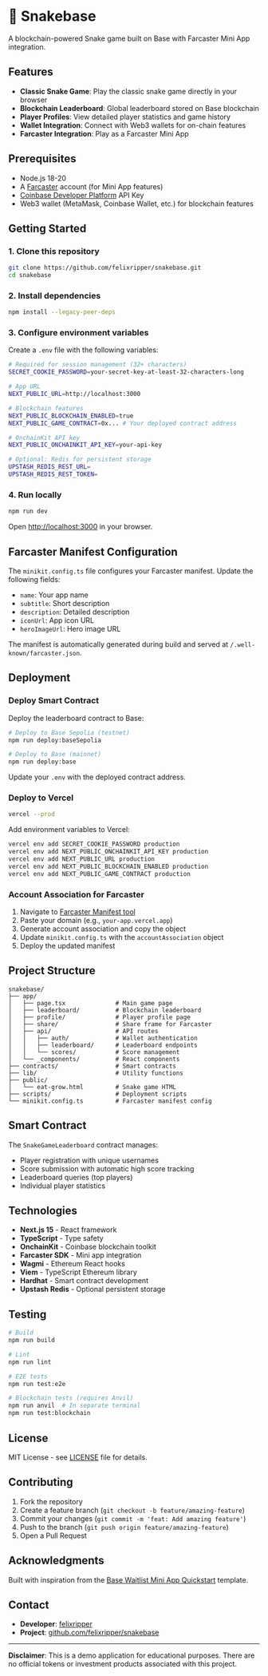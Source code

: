 # 🐍 Snakebase

A blockchain-powered Snake game built on Base with Farcaster Mini App integration.

## Features

- **Classic Snake Game**: Play the classic snake game directly in your browser
- **Blockchain Leaderboard**: Global leaderboard stored on Base blockchain
- **Player Profiles**: View detailed player statistics and game history
- **Wallet Integration**: Connect with Web3 wallets for on-chain features
- **Farcaster Integration**: Play as a Farcaster Mini App

## Prerequisites

- Node.js 18-20
- A [Farcaster](https://farcaster.xyz/) account (for Mini App features)
- [Coinbase Developer Platform](https://portal.cdp.coinbase.com/) API Key
- Web3 wallet (MetaMask, Coinbase Wallet, etc.) for blockchain features

## Getting Started

### 1. Clone this repository

```bash
git clone https://github.com/felixripper/snakebase.git
cd snakebase
```

### 2. Install dependencies

```bash
npm install --legacy-peer-deps
```

### 3. Configure environment variables

Create a `.env` file with the following variables:

```bash
# Required for session management (32+ characters)
SECRET_COOKIE_PASSWORD=your-secret-key-at-least-32-characters-long

# App URL
NEXT_PUBLIC_URL=http://localhost:3000

# Blockchain features
NEXT_PUBLIC_BLOCKCHAIN_ENABLED=true
NEXT_PUBLIC_GAME_CONTRACT=0x... # Your deployed contract address

# OnchainKit API key
NEXT_PUBLIC_ONCHAINKIT_API_KEY=your-api-key

# Optional: Redis for persistent storage
UPSTASH_REDIS_REST_URL=
UPSTASH_REDIS_REST_TOKEN=
```

### 4. Run locally

```bash
npm run dev
```

Open [http://localhost:3000](http://localhost:3000) in your browser.

## Farcaster Manifest Configuration

The `minikit.config.ts` file configures your Farcaster manifest. Update the following fields:

- `name`: Your app name
- `subtitle`: Short description
- `description`: Detailed description
- `iconUrl`: App icon URL
- `heroImageUrl`: Hero image URL

The manifest is automatically generated during build and served at `/.well-known/farcaster.json`.

## Deployment

### Deploy Smart Contract

Deploy the leaderboard contract to Base:

```bash
# Deploy to Base Sepolia (testnet)
npm run deploy:baseSepolia

# Deploy to Base (mainnet)
npm run deploy:base
```

Update your `.env` with the deployed contract address.

### Deploy to Vercel

```bash
vercel --prod
```

Add environment variables to Vercel:

```bash
vercel env add SECRET_COOKIE_PASSWORD production
vercel env add NEXT_PUBLIC_ONCHAINKIT_API_KEY production
vercel env add NEXT_PUBLIC_URL production
vercel env add NEXT_PUBLIC_BLOCKCHAIN_ENABLED production
vercel env add NEXT_PUBLIC_GAME_CONTRACT production
```

### Account Association for Farcaster

1. Navigate to [Farcaster Manifest tool](https://farcaster.xyz/~/developers/mini-apps/manifest)
2. Paste your domain (e.g., `your-app.vercel.app`)
3. Generate account association and copy the object
4. Update `minikit.config.ts` with the `accountAssociation` object
5. Deploy the updated manifest

## Project Structure

```
snakebase/
├── app/
│   ├── page.tsx              # Main game page
│   ├── leaderboard/          # Blockchain leaderboard
│   ├── profile/              # Player profile page
│   ├── share/                # Share frame for Farcaster
│   ├── api/                  # API routes
│   │   ├── auth/             # Wallet authentication
│   │   ├── leaderboard/      # Leaderboard endpoints
│   │   └── scores/           # Score management
│   └── _components/          # React components
├── contracts/                # Smart contracts
├── lib/                      # Utility functions
├── public/
│   └── eat-grow.html         # Snake game HTML
├── scripts/                  # Deployment scripts
└── minikit.config.ts         # Farcaster manifest config
```

## Smart Contract

The `SnakeGameLeaderboard` contract manages:
- Player registration with unique usernames
- Score submission with automatic high score tracking
- Leaderboard queries (top players)
- Individual player statistics

## Technologies

- **Next.js 15** - React framework
- **TypeScript** - Type safety
- **OnchainKit** - Coinbase blockchain toolkit
- **Farcaster SDK** - Mini app integration
- **Wagmi** - Ethereum React hooks
- **Viem** - TypeScript Ethereum library
- **Hardhat** - Smart contract development
- **Upstash Redis** - Optional persistent storage

## Testing

```bash
# Build
npm run build

# Lint
npm run lint

# E2E tests
npm run test:e2e

# Blockchain tests (requires Anvil)
npm run anvil  # In separate terminal
npm run test:blockchain
```

## License

MIT License - see [LICENSE](LICENSE) file for details.

## Contributing

1. Fork the repository
2. Create a feature branch (`git checkout -b feature/amazing-feature`)
3. Commit your changes (`git commit -m 'feat: Add amazing feature'`)
4. Push to the branch (`git push origin feature/amazing-feature`)
5. Open a Pull Request

## Acknowledgments

Built with inspiration from the [Base Waitlist Mini App Quickstart](https://github.com/base/demos) template.

## Contact

- **Developer**: [felixripper](https://github.com/felixripper)
- **Project**: [github.com/felixripper/snakebase](https://github.com/felixripper/snakebase)

---

**Disclaimer**: This is a demo application for educational purposes. There are no official tokens or investment products associated with this project.
